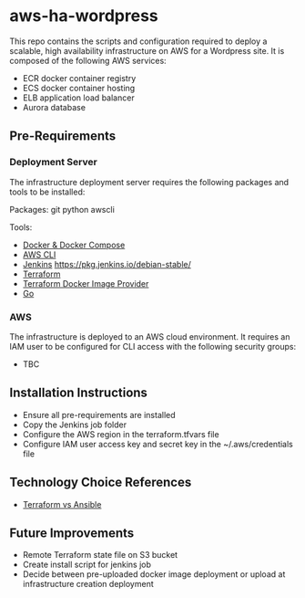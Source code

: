# aws-ha-wordpress #
This repo contains the scripts and configuration required to deploy a scalable, high availability infrastructure on AWS for a Wordpress site. It is composed of the following AWS services:

* ECR docker container registry
* ECS docker container hosting
* ELB application load balancer
* Aurora database

## Pre-Requirements ##

### Deployment Server ###
The infrastructure deployment server requires the following packages and tools to be installed:

Packages:
git
python
awscli

Tools:
* [Docker & Docker Compose](https://docs.docker.com/engine/installation/linux/ubuntu/#install-using-the-repository)
* [AWS CLI](http://docs.aws.amazon.com/cli/latest/userguide/awscli-install-linux.html#awscli-install-linux-pip)
* [Jenkins](https://www.digitalocean.com/community/tutorials/how-to-install-jenkins-on-ubuntu-16-04) https://pkg.jenkins.io/debian-stable/
* [Terraform](https://www.terraform.io/intro/getting-started/install.html)
* [Terraform Docker Image Provider](https://github.com/diosmosis/terraform-provider-docker-image)
* [Go](https://github.com/golang/go/wiki/Ubuntu)

### AWS ###
The infrastructure is deployed to an AWS cloud environment. It requires an IAM user to be configured for CLI access with the following security groups:

* TBC

## Installation Instructions ##
* Ensure all pre-requirements are installed
* Copy the Jenkins job folder
* Configure the AWS region in the terraform.tfvars file
* Configure IAM user access key and secret key in the ~/.aws/credentials file

## Technology Choice References ##
* [Terraform vs Ansible](https://blog.gruntwork.io/why-we-use-terraform-and-not-chef-puppet-ansible-saltstack-or-cloudformation-7989dad2865c)

## Future Improvements ##
* Remote Terraform state file on S3 bucket
* Create install script for jenkins job
* Decide between pre-uploaded docker image deployment or upload at infrastructure creation deployment